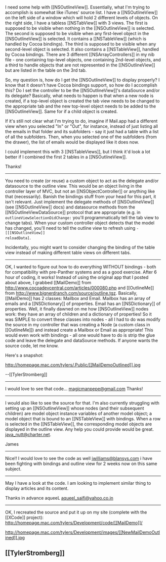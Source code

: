 

I need some help with [[NSOutlineView]]. Essentially, what I'm trying to accomplish is somewhat like iTunes' source list. I have a [[NSOutlineView]] on the left side of a window which will hold 2 different levels of objects. On the right side, I have a tabless [[NSTabView]] with 3 views. The first is supposed to be visible when nothing in the [[NSOutlineView]] is selected. The second is supposed to be visible when any first-level object in the [[NSOutlineView]] is selected. It contains a [[NSTableView]] (which is handled by Cocoa bindings). The third is supposed to be visible when any second-level object is selected. It also contains a [[NSTableView]], handled by Cocoa bindings. There are 3 different [[NSArrayControllers]] in my nib file - one containing top-level objects, one containing 2nd-level objects, and a third to handle objects that are not represented in the [[NSOutlineView]] but are listed in the table on the 3rd tab.

So, my question is, how do I get the [[NSOutlineView]] to display properly? I know that it doesn't have Cocoa bindings support, so how do I accomplish this? Do I set the controller to be the [[NSOutlineView]]'s dataSource and/or its delegate? Basically, what needs to happen is that when a new node is created, if a top-level object is created the tab view needs to be changed to the appropriate tab and the new top-level object needs to be added to the [[NSOutlineView]]. Same for if a child object is created.

If it's still not clear what I'm trying to do, imagine if Mail.app had a different view when you selected "In" or "Out", for instance, instead of just listing all the emails in that folder and its subfolders - say it just had a table with a list of all the subfolders. Then, when you selected one of the subfolders (from the drawer), the list of emails would be displayed like it does now.

I could implement this with 3 [[NSTableViews]], but I think it'd look a lot better if I combined the first 2 tables in a [[NSOutlineView]].

Thanks!

----

You need to create (or reuse) a custom object to act as the delegate and/or datasource to the outline view.  This would be an object living in the controller layer of MVC, but not an [[NSObjectController]] or anything like that (necessarily).  Banish the bindings stuff from your head for this part, it isn't relevant. Just implement the delegate methods of [[NSOutlineView]] (see [[NSOutlineView]] docs) and datasource methods from the [[NSOutlineViewDataSource]] protocol that are appropriate  (e.g. in <code>outlineViewSelectionDidChange:</code> you'll programmatically tell the tab view to change tabs).  When your custom controller object detects that the model has changed, you'll need to tell the outline view to refresh using <code>-[[[NSOutlineView]] reloadData]</code>.


Incidentally, you might want to consider changing the binding of the table view instead of making different table views on different tabs.

----

OK, I wanted to figure out how to do everything WITHOUT bindings - both for compatibility with pre-Panther systems and as a good exercise. After 6 hour of coding, it works! Instead of using the original app that I posted about above, I grabbed [[MailDemo]] from http://www.cocoadevcentral.com/articles/000080.php and [[OutlineMe]] from http://www.bignerdranch.com/source/outline.tgz. Basically, [[MailDemo]] has 2 classes: Mailbox and Email. Mailbox has an array of emails and a [[NSDictionary]] of properties. Email has an [[NSDictionary]] of properties. Well, it finally dawned on me how [[NSOutlineView]] nodes work: they have an array of children and a dictionary of properties! So it was SIMPLE to convert these classes into nodes - all I had to do was modify the source in my controller that was creating a Node (a custom class in [[OutlineMe]]) and instead create a Mailbox or Email as appropriate! This would even work with bindings - all one would have to do is strip the glue code and leave the delegate and dataSource methods. If anyone wants the source code, let me know.

Here's a snapshot:

http://homepage.mac.com/tylers/.Public/[[MailDemoOutlined]].jpg

--[[TylerStromberg]]

----

I would love to see that code... magicmanpepe@gmail.com   Thanks!

----

I would also like to see the source for that.  I'm also currently struggling with setting up an [[NSOutlineView]] whose nodes (and their subsequent children) are model object instance variables of another model object; a model object that is bound to an [[NSTableView]] with bindings.  When a row is selected in the [[NSTableView]], the corresponding model objects are displayed in the outline view.  Any help you could provide would be great.  java_nutt@charter.net.

James


----
Nice!! I would love to see the code as well jwilliams@blansys.com i have been fighting with bindings and outline view for 2 weeks now on this same subject.

----
May I have a look at the code. I am looking to implement similar thing to display articles and its content.

Thanks in advance
aqueeL
aqueel_saifi@yahoo.co.in

----
OK, I recreated the source and put it up on my site (complete with the [[XCode]] project): http://homepage.mac.com/tylers/Development/code/[[MailDemo]]/

http://homepage.mac.com/tylers/Development/images/[[NewMailDemoOutlined]].jpg

[[TylerStromberg]]
----